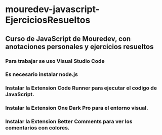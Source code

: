 # mouredev-javascript-EjerciciosResueltos

## Curso de JavaScript de Mouredev, con anotaciones personales y ejercicios resueltos

### Para trabajar se uso Visual Studio Code 
### Es necesario instalar node.js 
### Instalar la Extension Code Runner para ejecutar el codigo de JavaScript.
### Instalar la Extension One Dark Pro para el entorno visual.
### Instalar la Extension Better Comments para ver los comentarios con colores.